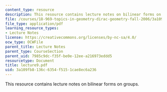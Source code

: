 ```yaml
---
content_type: resource
description: This resource contains lecture notes on bilinear forms on groups.
file: /courses/18-969-topics-in-geometry-dirac-geometry-fall-2006/3a109fb8136c6354f5151cae8ec6a236_lecture9.pdf
file_type: application/pdf
learning_resource_types:
- Lecture Notes
license: https://creativecommons.org/licenses/by-nc-sa/4.0/
ocw_type: OCWFile
parent_title: Lecture Notes
parent_type: CourseSection
parent_uid: 7985c9dc-f35f-be0e-12ee-a216973eddd5
resourcetype: Document
title: lecture9.pdf
uid: 3a109fb8-136c-6354-f515-1cae8ec6a236
---
```

This resource contains lecture notes on bilinear forms on groups.